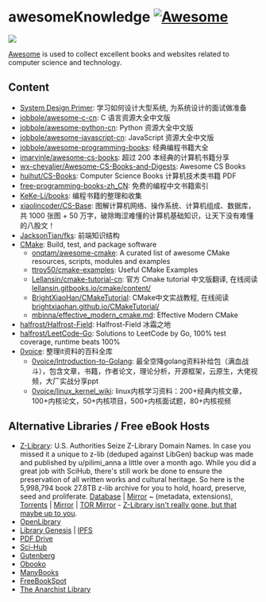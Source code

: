 # awesomeKnowledge [![Awesome](https://cdn.rawgit.com/sindresorhus/awesome/d7305f38d29fed78fa85652e3a63e154dd8e8829/media/badge.svg)](https://github.com/sindresorhus/awesome)

![](https://github.com/halfrost/halfrost/blob/master/icons/header_.png)

[Awesome](https://parg.co/bCgo) is used to collect excellent books and websites related to computer science and technology.

## Content

- [System Design Primer](https://github.com/donnemartin/system-design-primer): 学习如何设计大型系统, 为系统设计的面试做准备
- [jobbole/awesome-c-cn](https://github.com/jobbole/awesome-c-cn): C 语言资源大全中文版
- [jobbole/awesome-python-cn](https://github.com/jobbole/awesome-python-cn): Python 资源大全中文版
- [jobbole/awesome-javascript-cn](https://github.com/jobbole/awesome-javascript-cn): JavaScript 资源大全中文版
- [jobbole/awesome-programming-books](https://github.com/jobbole/awesome-programming-books): 经典编程书籍大全
- [imarvinle/awesome-cs-books](https://github.com/imarvinle/awesome-cs-books): 超过 200 本经典的计算机书籍分享
- [wx-chevalier/Awesome-CS-Books-and-Digests](https://github.com/wx-chevalier/Awesome-CS-Books-and-Digests): Awesome CS Books
- [huihut/CS-Books](https://github.com/huihut/CS-Books/tree/master): Computer Science Books 计算机技术类书籍 PDF
- [free-programming-books-zh_CN](https://github.com/justjavac/free-programming-books-zh_CN): 免费的编程中文书籍索引
- [KeKe-Li/books](https://github.com/KeKe-Li/books): 编程书籍的整理和收集
- [xiaolincoder/CS-Base](https://github.com/xiaolincoder/CS-Base): 图解计算机网络、操作系统、计算机组成、数据库，共 1000 张图 + 50 万字，破除晦涩难懂的计算机基础知识，让天下没有难懂的八股文！
- [JacksonTian/fks](https://github.com/JacksonTian/fks): 前端知识结构
- [CMake](https://github.com/onqtam/awesome-cmake): Build, test, and package software
  - [onqtam/awesome-cmake](https://github.com/onqtam/awesome-cmake): A curated list of awesome CMake resources, scripts, modules and examples
  - [ttroy50/cmake-examples](https://github.com/ttroy50/cmake-examples): Useful CMake Examples
  - [Lellansin/cmake-tutorial-cn](https://github.com/Lellansin/cmake-tutorial-cn): 官方 Cmake tutorial 中文版翻译, 在线阅读 [lellansin.gitbooks.io/cmake/content/](https://lellansin.gitbooks.io/cmake/content/)
  - [BrightXiaoHan/CMakeTutorial](https://github.com/BrightXiaoHan/CMakeTutorial): CMake中文实战教程, 在线阅读 [brightxiaohan.github.io/CMakeTutorial/](https://brightxiaohan.github.io/CMakeTutorial/)
  - [mbinna/effective_modern_cmake.md](https://gist.github.com/mbinna/c61dbb39bca0e4fb7d1f73b0d66a4fd1): Effective Modern CMake
- [halfrost/Halfrost-Field](https://github.com/halfrost/Halfrost-Field): Halfrost-Field 冰霜之地
- [halfrost/LeetCode-Go](https://github.com/halfrost/LeetCode-Go): Solutions to LeetCode by Go, 100% test coverage, runtime beats 100%
- [0voice](https://github.com/orgs/0voice/repositories?type=all): 整理it资料的百科全库
  - [0voice/Introduction-to-Golang](https://github.com/0voice/Introduction-to-Golang): 最全空降golang资料补给包（满血战斗），包含文章，书籍，作者论文，理论分析，开源框架，云原生，大佬视频，大厂实战分享ppt
  - [0voice/linux_kernel_wiki](https://github.com/0voice/linux_kernel_wiki): linux内核学习资料：200+经典内核文章，100+内核论文，50+内核项目，500+内核面试题，80+内核视频


## Alternative Libraries / Free eBook Hosts
- [Z-Library](https://1lib.domains/): U.S. Authorities Seize Z-Library Domain Names. In case you missed it a unique to z-lib (deduped against LibGen) backup was made and published by u/pilimi_anna a little over a month ago. While you did a great job with SciHub, there's still work be done to ensure the preservation of all written works and cultural heritage. So here is the 5,998,794 book 27.8TB z-lib archive for you to hold, hoard, preserve, seed and proliferate. [Database](https://archive.org/download/pilimi-zlib-meta/pilimi-zlib2-index-2022-08-24-fixed.sql.gz) | [Mirror](https://the-eye.eu/pilimi-zlib2-index-2022-08-24-fixed.sql.gz) ~ (metadata, extensions), [Torrents](https://archive.org/download/pilimi-zlib-meta/pilimi-zlib-torrents.zip) | [Mirror](https://the-eye.eu/pilimi-zlib-torrents.zip) | [TOR Mirror](http://2urmf2mk2dhmz4km522u4yfy2ynbzkbejf2cvmpcbzhpffvcuksrz6ad.onion/zlib-downloads.html) - [Z-Library isn't really gone, but that maybe up to you](https://www.reddit.com/r/DataHoarder/comments/ymiwzs/zlibrary_isnt_really_gone_but_that_maybe_up_to_you/).
- [OpenLibrary](https://openlibrary.org/)
- [Library Genesis](https://libgen.is/) | [IPFS](https://libgen-crypto.ipns.dweb.link/)
- [PDF Drive](https://www.pdfdrive.com/)
- [Sci-Hub](https://sci-hub.hkvisa.net/)
- [Gutenberg](https://www.gutenberg.org/)
- [Obooko](https://www.obooko.com/)
- [ManyBooks](https://manybooks.net/)
- [FreeBookSpot](http://www.freebookspot.club/)
- [The Anarchist Library](https://theanarchistlibrary.org/)

